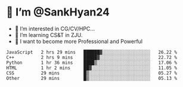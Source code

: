 # 👋 I’m @SankHyan24

- 👀 I’m interested in CG/CV/HPC...
- 🌱 I’m learning CS&T in ZJU.
- 💞️ I want to become more Professional and Powerful


<!---
SankHyan24/SankHyan24 is a ✨ special ✨ repository because its `README.md` (this file) appears on your GitHub profile.
You can click the Preview link to take a look at your changes.
--->
<!--START_SECTION:waka-->

```text
JavaScript   2 hrs 29 mins   ██████▓░░░░░░░░░░░░░░░░░░   26.22 %
C++          2 hrs 9 mins    █████▓░░░░░░░░░░░░░░░░░░░   22.72 %
Python       1 hr 36 mins    ████▒░░░░░░░░░░░░░░░░░░░░   17.06 %
HTML         1 hr 2 mins     ██▓░░░░░░░░░░░░░░░░░░░░░░   11.05 %
CSS          29 mins         █▒░░░░░░░░░░░░░░░░░░░░░░░   05.27 %
Other        29 mins         █▒░░░░░░░░░░░░░░░░░░░░░░░   05.13 %
```

<!--END_SECTION:waka-->
